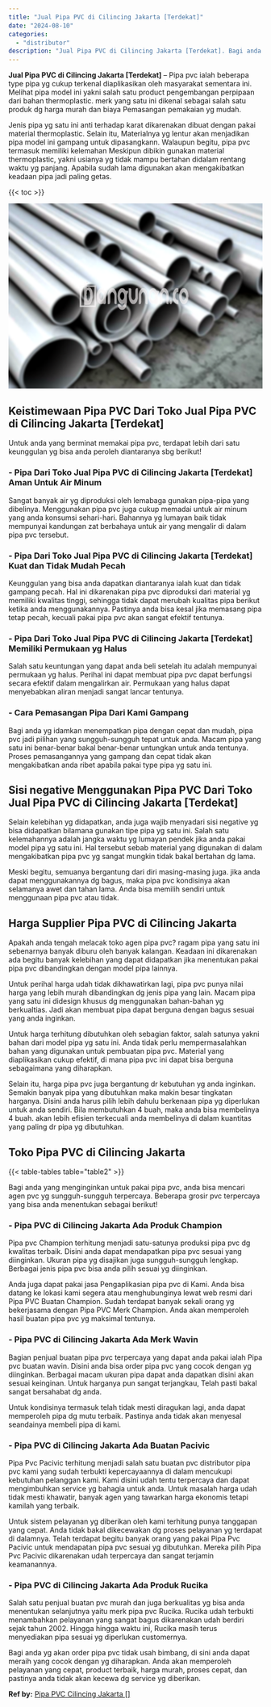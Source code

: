 ```yaml
---
title: "Jual Pipa PVC di Cilincing Jakarta [Terdekat]"
date: "2024-08-10"
categories: 
  - "distributor"
description: "Jual Pipa PVC di Cilincing Jakarta [Terdekat]. Bagi anda yg akan order pipa pvc tidak usah bimbang, di sini anda dapat meraih yang cocok dengan yg diharapkan..."
---
```


**Jual Pipa PVC di Cilincing Jakarta \[Terdekat\]** – Pipa pvc ialah beberapa type pipa yg cukup terkenal diaplikasikan oleh masyarakat sementara ini. Melihat pipa model ini yakni salah satu product pengembangan perpipaan dari bahan thermoplastic. merk yang satu ini dikenal sebagai salah satu produk dg harga murah dan biaya Pemasangan pemakaian yg mudah.

Jenis pipa yg satu ini anti terhadap karat dikarenakan dibuat dengan pakai material thermoplastic. Selain itu, Materialnya yg lentur akan menjadikan pipa model ini gampang untuk dipasangkann. Walaupun begitu, pipa pvc termasuk memiliki kelemahan Meskipun dibikin gunakan material thermoplastic, yakni usianya yg tidak mampu bertahan didalam rentang waktu yg panjang. Apabila sudah lama digunakan akan mengakibatkan keadaan pipa jadi paling getas.

{{< toc >}}

![Jual Pipa PVC di Cilincing Jakarta [Terdekat]](/images/jaul-pipa-pvc-48.png)

## Keistimewaan Pipa PVC Dari Toko Jual Pipa PVC di Cilincing Jakarta \[Terdekat\]

Untuk anda yang berminat memakai pipa pvc, terdapat lebih dari satu keunggulan yg bisa anda peroleh diantaranya sbg berikut!

### \- Pipa Dari Toko Jual Pipa PVC di Cilincing Jakarta \[Terdekat\] Aman Untuk Air Minum

Sangat banyak air yg diproduksi oleh lemabaga gunakan pipa-pipa yang dibelinya. Menggunakan pipa pvc juga cukup memadai untuk air minum yang anda konsumsi sehari-hari. Bahannya yg lumayan baik tidak mempunyai kandungan zat berbahaya untuk air yang mengalir di dalam pipa pvc tersebut.

### \- Pipa Dari Toko Jual Pipa PVC di Cilincing Jakarta \[Terdekat\] Kuat dan Tidak Mudah Pecah

Keunggulan yang bisa anda dapatkan diantaranya ialah kuat dan tidak gampang pecah. Hal ini dikarenakan pipa pvc diproduksi dari material yg memiliki kwalitas tinggi, sehingga tidak dapat merubah kualitas pipa berikut ketika anda menggunakannya. Pastinya anda bisa kesal jika memasang pipa tetap pecah, kecuali pakai pipa pvc akan sangat efektif tentunya.

### \- Pipa Dari Toko Jual Pipa PVC di Cilincing Jakarta \[Terdekat\] Memiliki Permukaan yg Halus

Salah satu keuntungan yang dapat anda beli setelah itu adalah mempunyai permukaan yg halus. Perihal ini dapat membuat pipa pvc dapat berfungsi secara efektif dalam mengalirkan air. Permukaan yang halus dapat menyebabkan aliran menjadi sangat lancar tentunya.

### \- Cara Pemasangan Pipa Dari Kami Gampang

Bagi anda yg idamkan menempatkan pipa dengan cepat dan mudah, pipa pvc jadi pilihan yang sungguh-sungguh tepat untuk anda. Macam pipa yang satu ini benar-benar bakal benar-benar untungkan untuk anda tentunya. Proses pemasangannya yang gampang dan cepat tidak akan mengakibatkan anda ribet apabila pakai type pipa yg satu ini.

## Sisi negative Menggunakan Pipa PVC Dari Toko Jual Pipa PVC di Cilincing Jakarta \[Terdekat\]

Selain kelebihan yg didapatkan, anda juga wajib menyadari sisi negative yg bisa didapatkan bilamana gunakan tipe pipa yg satu ini. Salah satu kelemahannya adalah jangka waktu yg lumayan pendek jika anda pakai model pipa yg satu ini. Hal tersebut sebab material yang digunakan di dalam mengakibatkan pipa pvc yg sangat mungkin tidak bakal bertahan dg lama.

Meski begitu, semuanya bergantung dari diri masing-masing juga. jika anda dapat menggunakannya dg bagus, maka pipa pvc kondisinya akan selamanya awet dan tahan lama. Anda bisa memilih sendiri untuk menggunaan pipa pvc atau tidak.

## Harga Supplier Pipa PVC di Cilincing Jakarta

Apakah anda tengah melacak toko agen pipa pvc? ragam pipa yang satu ini sebenarnya banyak diburu oleh banyak kalangan. Keadaan ini dikarenakan ada begitu banyak kelebihan yang dapat didapatkan jika menentukan pakai pipa pvc dibandingkan dengan model pipa lainnya.

Untuk perihal harga udah tidak dikhawatirkan lagi, pipa pvc punya nilai harga yang lebih murah dibandingkan dg jenis pipa yang lain. Macam pipa yang satu ini didesign khusus dg menggunakan bahan-bahan yg berkualtias. Jadi akan membuat pipa dapat berguna dengan bagus sesuai yang anda inginkan.

Untuk harga terhitung dibutuhkan oleh sebagian faktor, salah satunya yakni bahan dari model pipa yg satu ini. Anda tidak perlu mempermasalahkan bahan yang digunakan untuk pembuatan pipa pvc. Material yang diaplikasikan cukup efektif, di mana pipa pvc ini dapat bisa berguna sebagaimana yang diharapkan.

Selain itu, harga pipa pvc juga bergantung dr kebutuhan yg anda inginkan. Semakin banyak pipa yang dibutuhkan maka makin besar tingkatan harganya. Disini anda harus pilih lebih dahulu berkenaan pipa yg diperlukan untuk anda sendiri. Bila membutuhkan 4 buah, maka anda bisa membelinya 4 buah. akan lebih efisien terkecuali anda membelinya di dalam kuantitas yang paling dr pipa yg dibutuhkan.

## Toko Pipa PVC di Cilincing Jakarta

{{< table-tables table="table2" >}}

Bagi anda yang menginginkan untuk pakai pipa pvc, anda bisa mencari agen pvc yg sungguh-sungguh terpercaya. Beberapa grosir pvc terpercaya yang bisa anda menentukan sebagai berikut!

### \- Pipa PVC di Cilincing Jakarta Ada Produk Champion

Pipa pvc Champion terhitung menjadi satu-satunya produksi pipa pvc dg kwalitas terbaik. Disini anda dapat mendapatkan pipa pvc sesuai yang diinginkan. Ukuran pipa yg disajikan juga sungguh-sungguh lengkap. Berbagai jenis pipa pvc bisa anda pilih sesuai yg diinginkan.

Anda juga dapat pakai jasa Pengaplikasian pipa pvc di Kami. Anda bisa datang ke lokasi kami segera atau menghubunginya lewat web resmi dari Pipa PVC Buatan Champion. Sudah terdapat banyak sekali orang yg bekerjasama dengan Pipa PVC Merk Champion. Anda akan memperoleh hasil buatan pipa pvc yg maksimal tentunya.

### \- Pipa PVC di Cilincing Jakarta Ada Merk Wavin

Bagian penjual buatan pipa pvc terpercaya yang dapat anda pakai ialah Pipa pvc buatan wavin. Disini anda bisa order pipa pvc yang cocok dengan yg diinginkan. Berbagai macam ukuran pipa dapat anda dapatkan disini akan sesuai keinginan. Untuk harganya pun sangat terjangkau, Telah pasti bakal sangat bersahabat dg anda.

Untuk kondisinya termasuk telah tidak mesti diragukan lagi, anda dapat memperoleh pipa dg mutu terbaik. Pastinya anda tidak akan menyesal seandainya membeli pipa di kami.

### \- Pipa PVC di Cilincing Jakarta Ada Buatan Pacivic

Pipa Pvc Pacivic terhitung menjadi salah satu buatan pvc distributor pipa pvc kami yang sudah terbukti kepercayaannya di dalam mencukupi kebutuhan pelanggan kami. Kami disini udah tentu terpercaya dan dapat mengimbuhkan service yg bahagia untuk anda. Untuk masalah harga udah tidak mesti khawatir, banyak agen yang tawarkan harga ekonomis tetapi kamilah yang terbaik.

Untuk sistem pelayanan yg diberikan oleh kami terhitung punya tanggapan yang cepat. Anda tidak bakal dikecewakan dg proses pelayanan yg terdapat di dalamnya. Telah terdapat begitu banyak orang yang pakai Pipa Pvc Pacivic untuk mendapatan pipa pvc sesuai yg dibutuhkan. Mereka pilih Pipa Pvc Pacivic dikarenakan udah terpercaya dan sangat terjamin keamanannya.

### \- Pipa PVC di Cilincing Jakarta Ada Produk Rucika

Salah satu penjual buatan pvc murah dan juga berkualitas yg bisa anda menentukan selanjutnya yaitu merk pipa pvc Rucika. Rucika udah terbukti menambahkan pelayanan yang sangat bagus dikarenakan udah berdiri sejak tahun 2002. Hingga hingga waktu ini, Rucika masih terus menyediakan pipa sesuai yg diperlukan customernya.

Bagi anda yg akan order pipa pvc tidak usah bimbang, di sini anda dapat meraih yang cocok dengan yg diharapkan. Anda akan memperoleh pelayanan yang cepat, product terbaik, harga murah, proses cepat, dan pastinya anda tidak akan kecewa dg service yg diberikan.

**Ref by:** [Pipa PVC Cilincing Jakarta []](https://id.wikipedia.org/wiki/Pipa)
